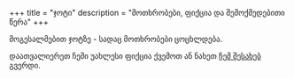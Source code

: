 +++
title = "ჯოტი"
description = "მოთხრობები, ფიქცია და შემოქმედებითი წერა"
+++

მოგესალმებით ჯოტზე - სადაც მოთხრობები ცოცხლდება.

დაათვალიერეთ ჩემი უახლესი ფიქცია ქვემოთ ან ნახეთ [ჩემ შესახებ](/about) გვერდი.